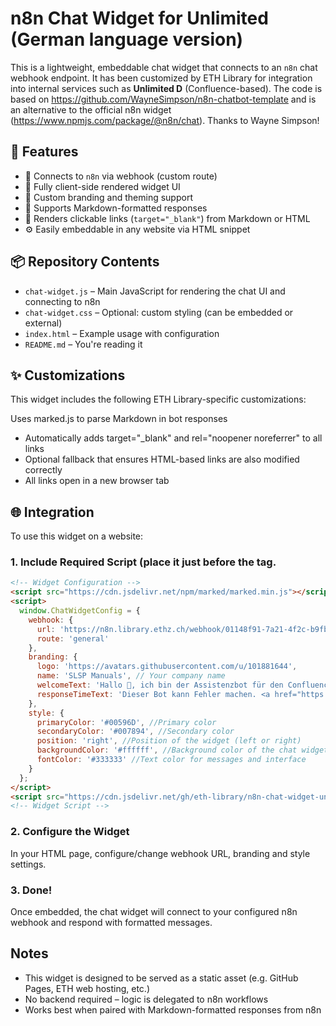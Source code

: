 # n8n Chat Widget for Unlimited (German language version)

This is a lightweight, embeddable chat widget that connects to an `n8n` chat webhook endpoint. It has been customized by ETH Library for integration into internal services such as **Unlimited D** (Confluence-based). The code is based on https://github.com/WayneSimpson/n8n-chatbot-template and is an alternative to the official n8n widget (https://www.npmjs.com/package/@n8n/chat). Thanks to Wayne Simpson!

## 🚀 Features

- 📩 Connects to `n8n` via webhook (custom route)
- 💬 Fully client-side rendered widget UI
- 🎨 Custom branding and theming support
- 📎 Supports Markdown-formatted responses
- 🔗 Renders clickable links (`target="_blank"`) from Markdown or HTML
- ⚙️ Easily embeddable in any website via HTML snippet

## 📦 Repository Contents

- `chat-widget.js` – Main JavaScript for rendering the chat UI and connecting to n8n
- `chat-widget.css` – Optional: custom styling (can be embedded or external)
- `index.html` – Example usage with configuration
- `README.md` – You're reading it

## ✨ Customizations
This widget includes the following ETH Library-specific customizations:

Uses marked.js to parse Markdown in bot responses

- Automatically adds target="_blank" and rel="noopener noreferrer" to all links
- Optional fallback that ensures HTML-based links are also modified correctly
- All links open in a new browser tab

## 🌐 Integration

To use this widget on a website:

### 1. Include Required Script (place it just before the </body> tag.

```html
<!-- Widget Configuration -->
<script src="https://cdn.jsdelivr.net/npm/marked/marked.min.js"></script>
<script>
  window.ChatWidgetConfig = {
    webhook: {
      url: 'https://n8n.library.ethz.ch/webhook/01148f91-7a21-4f2c-b9fb-f9fdcaca0c1c/chat',
      route: 'general'
    },
    branding: {
      logo: 'https://avatars.githubusercontent.com/u/101881644',
      name: 'SLSP Manuals', // Your company name
      welcomeText: 'Hallo 👋, ich bin der Assistenzbot für den Confluence-Bereich SLSP Manuals.', //Welcome message
      responseTimeText: 'Dieser Bot kann Fehler machen. <a href="https://library.ethz.ch/footer/datenschutz.html" target="_blank">Datenschutz</a>' //Response time message
    },
    style: {
      primaryColor: '#00596D', //Primary color
      secondaryColor: '#007894', //Secondary color
      position: 'right', //Position of the widget (left or right)
      backgroundColor: '#ffffff', //Background color of the chat widget
      fontColor: '#333333' //Text color for messages and interface
    }
  };
</script>
<script src="https://cdn.jsdelivr.net/gh/eth-library/n8n-chat-widget-unlimited-d/chat-widget.js"></script>
<!-- Widget Script --> 
```
### 2. Configure the Widget
In your HTML page, configure/change webhook URL, branding and style settings.

### 3. Done!
Once embedded, the chat widget will connect to your configured n8n webhook and respond with formatted messages.

## Notes

- This widget is designed to be served as a static asset (e.g. GitHub Pages, ETH web hosting, etc.)
- No backend required – logic is delegated to n8n workflows
- Works best when paired with Markdown-formatted responses from n8n

